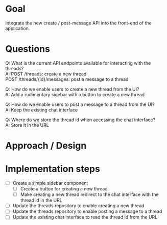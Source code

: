 # Goal

Integrate the new create / post-message API into the front-end of the application.

# Questions

Q: What is the current API endpoints available for interacting with the threads?  
A: POST /threads: create a new thread  
POST /threads/{id}/messages: post a message to a thread

Q: How do we enable users to create a new thread from the UI?  
A: Add a rudimentary sidebar with a button to create a new thread

Q: How do we enable users to post a message to a thread from the UI?  
A: Keep the existing chat interface

Q: Where do we store the thread id when accessing the chat interface?  
A: Store it in the URL

# Approach / Design

# Implementation steps

- [ ] Create a simple sidebar component
  - [ ] Create a button for creating a new thread
  - [ ] Make creating a new thread redirect to the chat interface with the thread id in the URL
- [ ] Update the threads repository to enable creating a new thread
- [ ] Update the threads repository to enable posting a message to a thread
- [ ] Update the existing chat interface to read the thread id from the URL
